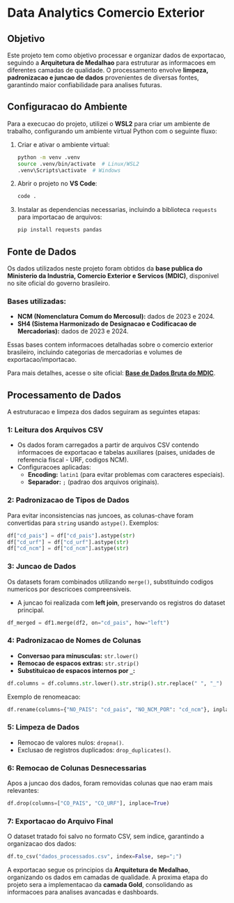 # Data Analytics Comercio Exterior

## Objetivo  
Este projeto tem como objetivo processar e organizar dados de exportacao, seguindo a **Arquitetura de Medalhao** para estruturar as informacoes em diferentes camadas de qualidade. O processamento envolve **limpeza, padronizacao e juncao de dados** provenientes de diversas fontes, garantindo maior confiabilidade para analises futuras.  

## Configuracao do Ambiente  
Para a execucao do projeto, utilizei o **WSL2** para criar um ambiente de trabalho, configurando um ambiente virtual Python com o seguinte fluxo:  

1. Criar e ativar o ambiente virtual:  
   ```sh
   python -m venv .venv
   source .venv/bin/activate  # Linux/WSL2
   .venv\Scripts\activate  # Windows
   ```  
2. Abrir o projeto no **VS Code**:  
   ```sh
   code .
   ```  
3. Instalar as dependencias necessarias, incluindo a biblioteca `requests` para importacao de arquivos:  
   ```sh
   pip install requests pandas
   ```  

## Fonte de Dados  
Os dados utilizados neste projeto foram obtidos da **base publica do Ministerio da Industria, Comercio Exterior e Servicos (MDIC)**, disponivel no site oficial do governo brasileiro.  

### **Bases utilizadas:**  
- **NCM (Nomenclatura Comum do Mercosul):** dados de 2023 e 2024.  
- **SH4 (Sistema Harmonizado de Designacao e Codificacao de Mercadorias):** dados de 2023 e 2024.  

Essas bases contem informacoes detalhadas sobre o comercio exterior brasileiro, incluindo categorias de mercadorias e volumes de exportacao/importacao.  

Para mais detalhes, acesse o site oficial: **[Base de Dados Bruta do MDIC](#)**.  

## Processamento de Dados  
A estruturacao e limpeza dos dados seguiram as seguintes etapas:  

### **1: Leitura dos Arquivos CSV**  
- Os dados foram carregados a partir de arquivos CSV contendo informacoes de exportacao e tabelas auxiliares (paises, unidades de referencia fiscal - URF, codigos NCM).  
- Configuracoes aplicadas:  
  - **Encoding:** `latin1` (para evitar problemas com caracteres especiais).  
  - **Separador:** `;` (padrao dos arquivos originais).  

### **2: Padronizacao de Tipos de Dados**  
Para evitar inconsistencias nas juncoes, as colunas-chave foram convertidas para `string` usando `astype()`. Exemplos:  
```python
df["cd_pais"] = df["cd_pais"].astype(str)
df["cd_urf"] = df["cd_urf"].astype(str)
df["cd_ncm"] = df["cd_ncm"].astype(str)
```  

### **3: Juncao de Dados**  
Os datasets foram combinados utilizando `merge()`, substituindo codigos numericos por descricoes compreensiveis.  
- A juncao foi realizada com **left join**, preservando os registros do dataset principal.  
```python
df_merged = df1.merge(df2, on="cd_pais", how="left")
```  

### **4: Padronizacao de Nomes de Colunas**  
- **Conversao para minusculas:** `str.lower()`  
- **Remocao de espacos extras:** `str.strip()`  
- **Substituicao de espacos internos por `_`:**  
```python
df.columns = df.columns.str.lower().str.strip().str.replace(" ", "_")
```  

Exemplo de renomeacao:  
```python
df.rename(columns={"NO_PAIS": "cd_pais", "NO_NCM_POR": "cd_ncm"}, inplace=True)
```  

### **5: Limpeza de Dados**  
- Remocao de valores nulos: `dropna()`.  
- Exclusao de registros duplicados: `drop_duplicates()`.  

### **6: Remocao de Colunas Desnecessarias**  
Apos a juncao dos dados, foram removidas colunas que nao eram mais relevantes:  
```python
df.drop(columns=["CO_PAIS", "CO_URF"], inplace=True)
```  

### **7: Exportacao do Arquivo Final**  
O dataset tratado foi salvo no formato CSV, sem indice, garantindo a organizacao dos dados:  
```python
df.to_csv("dados_processados.csv", index=False, sep=";")
```  
A exportacao segue os principios da **Arquitetura de Medalhao**, organizando os dados em camadas de qualidade. A proxima etapa do projeto sera a implementacao da **camada Gold**, consolidando as informacoes para analises avancadas e dashboards.  

